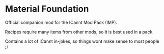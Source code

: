 Material Foundation
===================

Official companion mod for the ICannt Mod Pack (IMP).

Recipes require many items from other mods, so it is best used in a pack.

Contains a lot of ICannt in-jokes, so things wont make sense to most people ;)
